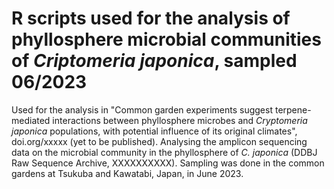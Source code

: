 # R scripts used for the analysis of phyllosphere microbial communities of *Criptomeria japonica*, sampled 06/2023
Used for the analysis in "Common garden experiments  suggest terpene-mediated interactions between phyllosphere microbes and *Cryptomeria japonica* populations, with potential influence of its original climates", doi.org/xxxxx (yet to be published).
Analysing the amplicon sequencing data on the microbial community in the phyllosphere of *C. japonica* (DDBJ Raw Sequence Archive, XXXXXXXXXX). Sampling was done in the common gardens at Tsukuba and Kawatabi, Japan, in June 2023.